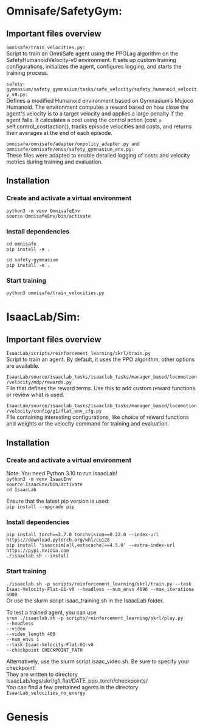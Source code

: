 # Omnisafe/SafetyGym:

## Important files overview
```omnisafe/train_velocities.py:``` \
Script to train an OmniSafe agent using the PPOLag algorithm on the SafetyHumanoidVelocity-v0 environment. It sets up custom training configurations, initializes the agent, configures logging, and starts the training process.

```safety-gymnasium/safety_gymnasium/tasks/safe_velocity/safety_humanoid_velocity_v0.py:``` \
Defines a modified Humanoid environment based on Gymnasium’s Mujoco Humanoid. The environment computes a reward based on how close the agent's velocity is to a target velocity and applies a large penalty if the agent falls. It calculates a cost using the control action (cost = self.control_cost(action)), tracks episode velocities and costs, and returns their averages at the end of each episode.

```omnisafe/omnisafe/adapter/onpolicy_adapter.py and omnisafe/omnisafe/envs/safety_gymnasium_env.py:``` \
These files were adapted to enable detailed logging of costs and velocity metrics during training and evaluation.

## Installation
### Create and activate a virtual environment
```python3 -m venv OmnisafeEnv``` \
```source OmnisafeEnv/bin/activate```

### Install dependencies
```cd omnisafe``` \
```pip install -e .```

```cd safety-gymnasium``` \
```pip install -e .```

### Start training
```python3 omnisafe/train_velocities.py```

# IsaacLab/Sim:

## Important files overview
```IsaacLab/scripts/reinforcement_learning/skrl/train.py``` \
Script to train an agent. By default, it uses the PPO algorithm, other options are available.

```IsaacLab/source/isaaclab_tasks/isaaclab_tasks/manager_based/locomotion/velocity/mdp/rewards.py``` \
File that defines the reward terms. Use this to add custom reward functions or review what is used.

```IsaacLab/source/isaaclab_tasks/isaaclab_tasks/manager_based/locomotion/velocity/config/g1/flat_env_cfg.py``` \
File containing interesting configurations, like choice of reward functions and weights or the velocity command for training and evaluation.

## Installation
### Create and activate a virtual environment

Note: You need Python 3.10 to run IsaacLab! \
```python3 -m venv IsaacEnv``` \
```source IsaacEnv/bin/activate``` \
```cd IsaacLab```

Ensure that the latest pip version is used: \
```pip install --upgrade pip```

### Install dependencies
```pip install torch==2.7.0 torchvision==0.22.0 --index-url https://download.pytorch.org/whl/cu128``` \
```pip install 'isaacsim[all,extscache]==4.5.0' --extra-index-url https://pypi.nvidia.com``` \
```./isaaclab.sh --install```

### Start training
```./isaaclab.sh -p scripts/reinforcement_learning/skrl/train.py --task Isaac-Velocity-Flat-G1-v0 --headless --num_envs 4096 --max_iterations 5000``` \
Or use the slurm script isaac_training.sh in the IsaacLab folder.

To test a trained agent, you can use \
```srun ./isaaclab.sh -p scripts/reinforcement_learning/skrl/play.py ``` \
```--headless``` \
```--video``` \
```--video_length 400``` \
```--num_envs 1``` \
```--task Isaac-Velocity-Flat-G1-v0``` \
```--checkpoint CHECKPOINT_PATH ```

Alternatively, use the slurm script isaac_video.sh. Be sure to specify your checkpoint! \
They are written to directory IsaacLab/logs/skrl/g1_flat/DATE_ppo_torch/checkpoints/ \
You can find a few pretrained agents in the directory ```IsaacLab_velocities_no_energy```

# Genesis

